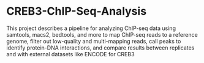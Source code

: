 # CREB3-ChIP-Seq-Analysis
This project describes a pipeline for analyzing ChIP-seq data using samtools, macs2, bedtools, and more to map ChIP-seq reads to a reference genome, filter out low-quality and multi-mapping reads, call peaks to identify protein-DNA interactions, and compare results between replicates and with external datasets like ENCODE for CREB3
